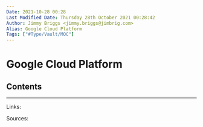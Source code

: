 ```yaml
---
Date: 2021-10-28 00:28
Last Modified Date: Thursday 28th October 2021 00:28:42
Author: Jimmy Briggs <jimmy.briggs@jimbrig.com>
Alias: Google Cloud Platform
Tags: ["#Type/Vault/MOC"]
---
```


# Google Cloud Platform

## Contents



***

Links: 

Sources:

